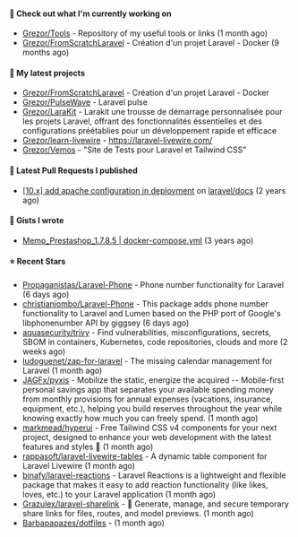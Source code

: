 #### 👷 Check out what I'm currently working on

- [Grezor/Tools](https://github.com/Grezor/Tools) - Repository of my useful tools or links (1 month ago)
- [Grezor/FromScratchLaravel](https://github.com/Grezor/FromScratchLaravel) - Création d&#39;un projet Laravel - Docker (9 months ago)

#### 🌱 My latest projects

- [Grezor/FromScratchLaravel](https://github.com/Grezor/FromScratchLaravel) - Création d&#39;un projet Laravel - Docker
- [Grezor/PulseWave](https://github.com/Grezor/PulseWave) - Laravel pulse
- [Grezor/LaraKit](https://github.com/Grezor/LaraKit) - Larakit une trousse de démarrage personnalisée pour les projets Laravel, offrant des fonctionnalités éssentielles et des configurations préétablies pour un développement rapide et efficace
- [Grezor/learn-livewire](https://github.com/Grezor/learn-livewire) - https://laravel-livewire.com/
- [Grezor/Vemos](https://github.com/Grezor/Vemos) - &#34;Site de Tests pour Laravel et Tailwind CSS&#34;

#### 🔨 Latest Pull Requests I published

- [[10.x] add apache configuration in deployment](https://github.com/laravel/docs/pull/9349) on [laravel/docs](https://github.com/laravel/docs) (2 years ago)

#### 📓 Gists I wrote

- [Memo_Prestashop_1.7.8.5 | docker-compose.yml](https://gist.github.com/eb78b378ed9f40780dc077b361ead337) (3 years ago)

#### ⭐ Recent Stars

- [Propaganistas/Laravel-Phone](https://github.com/Propaganistas/Laravel-Phone) - Phone number functionality for Laravel (6 days ago)
- [christianjombo/Laravel-Phone](https://github.com/christianjombo/Laravel-Phone) - This package adds phone number functionality to Laravel and Lumen based on the PHP port of Google&#39;s libphonenumber API by giggsey (6 days ago)
- [aquasecurity/trivy](https://github.com/aquasecurity/trivy) - Find vulnerabilities, misconfigurations, secrets, SBOM in containers, Kubernetes, code repositories, clouds and more (2 weeks ago)
- [ludoguenet/zap-for-laravel](https://github.com/ludoguenet/zap-for-laravel) - The missing calendar management for Laravel (1 month ago)
- [JAGFx/pyxis](https://github.com/JAGFx/pyxis) - Mobilize the static, energize the acquired -- Mobile-first personal savings app that separates your available spending money from monthly provisions for annual expenses (vacations, insurance, equipment, etc.), helping you build reserves throughout the year while knowing exactly how much you can freely spend. (1 month ago)
- [markmead/hyperui](https://github.com/markmead/hyperui) - Free Tailwind CSS v4 components for your next project, designed to enhance your web development with the latest features and styles 🚀 (1 month ago)
- [rappasoft/laravel-livewire-tables](https://github.com/rappasoft/laravel-livewire-tables) - A dynamic table component for Laravel Livewire (1 month ago)
- [binafy/laravel-reactions](https://github.com/binafy/laravel-reactions) - Laravel Reactions is a lightweight and flexible package that makes it easy to add reaction functionality (like likes, loves, etc.) to your Laravel application (1 month ago)
- [Grazulex/laravel-sharelink](https://github.com/Grazulex/laravel-sharelink) - 🔐 Generate, manage, and secure temporary share links for files, routes, and model previews. (1 month ago)
- [Barbapapazes/dotfiles](https://github.com/Barbapapazes/dotfiles) -  (1 month ago)
